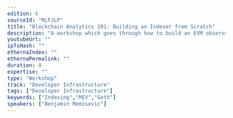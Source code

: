 ```yaml
---
edition: 6
sourceId: "MLFJLP"
title: "Blockchain Analytics 101: Building an Indexer from Scratch"
description: "A workshop which goes through how to build an EVM observability application and how to interpret the data collected. This workshop aims to empower users to venture into blockchain analytics to identify arbitrage opportunities, high value projects and the centralization of protocol/DAO voting power in a protocol."
youtubeUrl: ""
ipfsHash: ""
ethernaIndex: ""
ethernaPermalink: ""
duration: 0
expertise: ""
type: "Workshop"
track: "Developer Infrastructure"
tags: ["Developer Infrastructure"]
keywords: ["Indexing","MEV","Geth"]
speakers: ["Benjamin Memisevic"]
---
```

